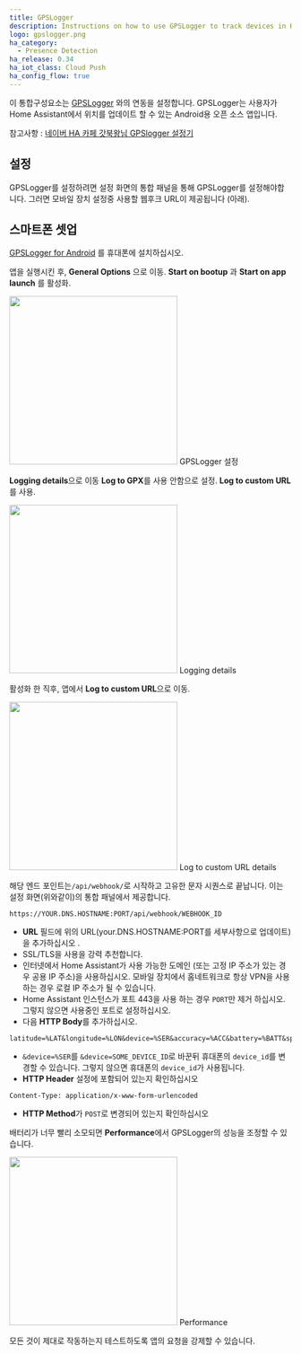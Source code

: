 ```yaml
---
title: GPSLogger
description: Instructions on how to use GPSLogger to track devices in Home Assistant.
logo: gpslogger.png
ha_category:
  - Presence Detection
ha_release: 0.34
ha_iot_class: Cloud Push
ha_config_flow: true
---
```


이 통합구성요소는 [GPSLogger](https://gpslogger.app/) 와의 연동을 설정합니다. GPSLogger는 사용자가 Home Assistant에서 위치를 업데이트 할 수 있는 Android용 오픈 소스 앱입니다.

참고사항 : [네이버 HA 카페 갓북왕님 GPSlogger 설정기](https://cafe.naver.com/koreassistant/730)

## 설정 

GPSLogger를 설정하려면 설정 화면의 통합 패널을 통해 GPSLogger를 설정해야합니다. 그러면 모바일 장치 설정중 사용할 웹후크 URL이 제공됩니다 (아래).

## 스마트폰 셋업

[GPSLogger for Android](https://play.google.com/store/apps/details?id=com.mendhak.gpslogger) 를 휴대폰에 설치하십시오. 


앱을 실행시킨 후, **General Options** 으로 이동. **Start on bootup** 과 **Start on app launch** 를 활성화. 

<p class='img'>
  <img width='300' src='/images/integrations/gpslogger/settings.png' />
  GPSLogger 설정
</p>

**Logging details**으로 이동 **Log to GPX**를 사용 안함으로 설정. **Log to custom URL**를 사용.

<p class='img'>
  <img width='300' src='/images/integrations/gpslogger/logging-details.png' />
  Logging details
</p>

활성화 한 직후, 앱에서 **Log to custom URL**으로 이동.

<p class='img'>
  <img width='300' src='/images/integrations/gpslogger/custom-url.png' />
  Log to custom URL details
</p>

해당 엔드 포인트는`/api/webhook/`로 시작하고 고유한 문자 시퀀스로 끝납니다. 이는 설정 화면(위와같이)의 통합 패널에서 제공합니다.

```text
https://YOUR.DNS.HOSTNAME:PORT/api/webhook/WEBHOOK_ID
```

- **URL** 필드에 위의 URL(your.DNS.HOSTNAME:PORT를 세부사항으로 업데이트)을 추가하십시오 .
- SSL/TLS을 사용을 강력 추천합니다. 
- 인터넷에서 Home Assistant가 사용 가능한 도메인 (또는 고정 IP 주소가 있는 경우 공용 IP 주소)을 사용하십시오.  모바일 장치에서 홈네트워크로 항상 VPN을 사용하는 경우 로컬 IP 주소가 될 수 있습니다.
- Home Assistant 인스턴스가 포트 443을 사용 하는 경우 `PORT`만 제거 하십시오. 그렇지 않으면 사용중인 포트로 설정하십시오.
- 다음 **HTTP Body**를 추가하십시오.
```text
latitude=%LAT&longitude=%LON&device=%SER&accuracy=%ACC&battery=%BATT&speed=%SPD&direction=%DIR&altitude=%ALT&provider=%PROV&activity=%ACT
```
- `&device=%SER`를 `&device=SOME_DEVICE_ID`로 바꾼뒤 휴대폰의 `device_id`를 변경할 수 있습니다. 그렇지 않으면 휴대폰의 `device_id`가 사용됩니다.
- **HTTP Header** 설정에 포함되어 있는지 확인하십시오
```text
Content-Type: application/x-www-form-urlencoded
```
- **HTTP Method**가 `POST`로 변경되어 있는지 확인하십시오

배터리가 너무 빨리 소모되면 **Performance**에서 GPSLogger의 성능을 조정할 수 있습니다.

<p class='img'>
  <img width='300' src='/images/integrations/gpslogger/performance.png' />
  Performance
</p>

모든 것이 제대로 작동하는지 테스트하도록 앱의 요청을 강제할 수 있습니다.